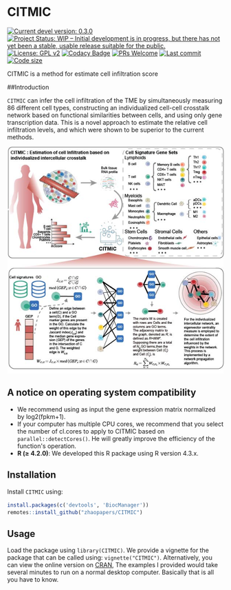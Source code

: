 # CITMIC
[![Current devel version: 0.3.0](https://img.shields.io/badge/devel%20version-0.3.0-blue.svg)](https://github.com/zhaopapers/CITMIC)
[![Project Status: WIP – Initial development is in progress, but there has not yet been a stable, usable release suitable for the public.](https://www.repostatus.org/badges/latest/wip.svg)](https://www.repostatus.org/#wip)
[![License: GPL v2](https://img.shields.io/badge/License-GPL_v2-blue.svg)](https://www.gnu.org/licenses/old-licenses/gpl-2.0.en.html)
[![Codacy Badge](https://app.codacy.com/project/badge/Grade/09b138b2fa9242229f081cd180f6fc91)](https://app.codacy.com/gh/randef1ned/labyrinth/dashboard?utm_source=gh&utm_medium=referral&utm_content=&utm_campaign=Badge_grade)
[![PRs Welcome](https://img.shields.io/badge/PRs-welcome-brightgreen.svg)](https://makeapullrequest.com)
[![Last commit](https://img.shields.io/github/last-commit/randef1ned/labyrinth.svg)](https://github.com/zhaopapers/CITMIC)
[![Code size](https://img.shields.io/github/languages/code-size/randef1ned/labyrinth.svg)](https://github.com/zhaopapers/CITMIC)

CITMIC is a method for estimate cell infiltration score

##Introduction

`CITMIC` can infer the cell infiltration of the TME by simultaneously measuring 86 different cell types, constructing an individualized cell-cell crosstalk network based on functional similarities between cells, and using only gene transcription data. This is a novel approach to estimate the relative cell infiltration levels, and which were shown to be superior to the current methods.

![A simple schema of the CITMIC](man/figures/info.jpg)

## A notice on operating system compatibility
- We recommend using as input the gene expression matrix normalized by log2(fpkm+1).
- If your computer has multiple CPU cores, we recommend that you select the number of cl.cores to apply to CITMIC based on `parallel::detectCores()`. He will greatly improve the efficiency of the function's operation.
- **R (≥ 4.2.0)**: We developed this R package using R version 4.3.x.
  

## Installation

Install `CITMIC` using:

``` r
install.packages(c('devtools', 'BiocManager'))
remotes::install_github("zhaopapers/CITMIC")
```

## Usage

Load the package using `library(CITMIC)`. We provide a vignette for the package that can be called using: `vignette("CITMIC")`. 
Alternatively, you can view the online version on [CRAN](doc/labyrinth_knit.md), The examples I provided would take several minutes to run on a normal desktop computer. Basically that is all you have to know.


